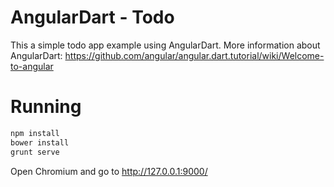 # AngularDart - TodoThis a simple todo app example using AngularDart.More information about AngularDart:https://github.com/angular/angular.dart.tutorial/wiki/Welcome-to-angular# Running``` bashnpm installbower installgrunt serve```Open Chromium and go to http://127.0.0.1:9000/